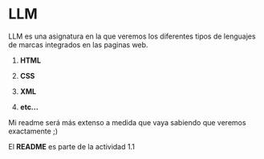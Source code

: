 # LLM

LLM es una asignatura en la que veremos los diferentes tipos de lenguajes de marcas integrados en las paginas web.

1. **HTML**

1. **CSS**

1. **XML**

1. **etc...**

Mi readme será más extenso a medida que vaya sabiendo que veremos exactamente ;)

El __README__ es parte de la actividad 1.1
